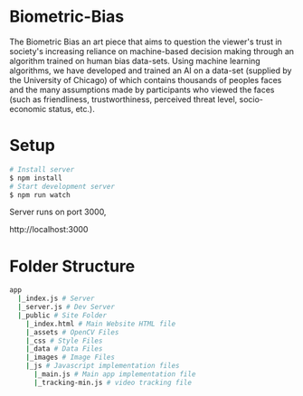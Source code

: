 # Biometric-Bias
The Biometric Bias an art piece that aims to question the viewer's trust in society's increasing reliance on machine-based decision making through an algorithm trained on human bias data-sets. Using machine learning algorithms, we have developed and trained an AI on a data-set (supplied by the University of Chicago) of which contains thousands of peoples faces and the many assumptions made by participants who viewed the faces (such as friendliness, trustworthiness, perceived threat level, socio-economic status, etc.).

# Setup

```bash
# Install server
$ npm install
# Start development server
$ npm run watch
```
Server runs on port 3000,

http://localhost:3000

# Folder Structure
```bash
app
  |_index.js # Server
  |_server.js # Dev Server
  |_public # Site Folder
    |_index.html # Main Website HTML file
    |_assets # OpenCV Files
    |_css # Style Files
    |_data # Data Files
    |_images # Image Files
    |_js # Javascript implementation files
      |_main.js # Main app implementation file
      |_tracking-min.js # video tracking file
```
